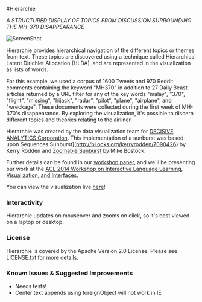 #Hierarchie

*A STRUCTURED DISPLAY OF TOPICS FROM DISCUSSION SURROUNDING THE MH-370 DISAPPEARANCE*

![ScreenShot](app/img/full.jpg)

Hierarchie provides hierarchical navigation of the different topics or themes from text. These topics are discovered using a technique called Hierarchical Latent Dirichlet Allocation (HLDA), and are represented in the visualization as lists of words.

For this example, we used a corpus of 1600 Tweets and 970 Reddit comments containing the keyword "MH370" in addition to 27 Daily Beast articles returned by a URL filter for any of the key words "malay", "370", "flight", "missing", "hijack", "radar", "pilot", "plane", "airplane", and "wreckage". These documents were collected during the first week of MH-370's disappearance. By exploring the visualization, it's possible to discern different topics and theories relating to the airliner.

Hierarchie was created by the data visualization team for [DECISIVE ANALYTICS Corporation](http://www.dac.us). This implementation of a sunburst was based upon Sequences Sunburst](http://bl.ocks.org/kerryrodden/7090426) by Kerry Rodden and [Zoomable Sunburst](http://bl.ocks.org/mbostock/4348373) by Mike Bostock.

Further details can be found in our [workshop paper](http://nlp.stanford.edu/events/illvi2014/papers/smith-illvi2014b.pdf), and we'll be presenting our work at the [ACL 2014 Workshop on Interactive Language Learning, Visualization, and Interfaces](http://nlp.stanford.edu/events/illvi2014/index.html).

You can view the visualization live [here](http://decisive-ui.github.io/Hierarchie)!

### Interactivity

Hierarchie updates on mouseover and zooms on click, so it's best viewed on a laptop or desktop. 

### License

Hierarchie is covered by the Apache Version 2.0 License. Please see LICENSE.txt for more details.

### Known Issues & Suggested Improvements
- Needs tests!
- Center text appends using foreignObject will not work in IE